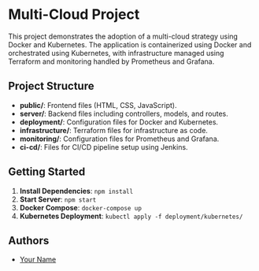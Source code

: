 # Multi-Cloud Project

This project demonstrates the adoption of a multi-cloud strategy using Docker and Kubernetes. The application is containerized using Docker and orchestrated using Kubernetes, with infrastructure managed using Terraform and monitoring handled by Prometheus and Grafana.

## Project Structure

- **public/**: Frontend files (HTML, CSS, JavaScript).
- **server/**: Backend files including controllers, models, and routes.
- **deployment/**: Configuration files for Docker and Kubernetes.
- **infrastructure/**: Terraform files for infrastructure as code.
- **monitoring/**: Configuration files for Prometheus and Grafana.
- **ci-cd/**: Files for CI/CD pipeline setup using Jenkins.

## Getting Started

1. **Install Dependencies**: `npm install`
2. **Start Server**: `npm start`
3. **Docker Compose**: `docker-compose up`
4. **Kubernetes Deployment**: `kubectl apply -f deployment/kubernetes/`

## Authors

- [Your Name](https://github.com/your-profile)
 
